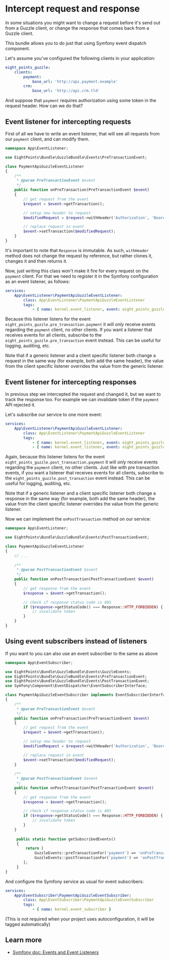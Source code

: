 # Intercept request and response

In some situations you might want to change a request before it's send out from
a Guzzle client, or change the response that comes back from a Guzzle client.

This bundle allows you to do just that using Symfony event dispatch component.

Let's assume you've configured the following clients in your application:

```yaml
eight_points_guzzle:
    clients:
        payment:
            base_url: 'http://api.payment.example'
        crm:
            base_url: 'http://api.crm.tld'
```

And suppose that `payment` requires authorization using some token in the request header.
How can we do that?

## Event listener for intercepting requests

First of all we have to write an event listener, that will see all requests from our `payment`
client, and can modify them.

```php
namespace App\EventListener;

use EightPoints\Bundle\GuzzleBundle\Events\PreTransactionEvent;

class PaymentApiGuzzleEventListener
{
    /**
     * @param PreTransactionEvent $event
     */
    public function onPreTransaction(PreTransactionEvent $event)
    {
        // get request from the event
        $request = $event->getTransaction();

        // setup new header to request
        $modifiedRequest = $request->withHeader('Authorization', 'Bearer longLongLongToken');

        // replace request in event
        $event->setTransaction($modifiedRequest);
    }
}
```

It's important to note that `Response` is immutable. As such, `withHeader` method does not change the request
by reference, but rather clones it, changes it and then returns it.

Now, just writing this class won't make it fire for every request on the `payment` client.
For that we need to register it in the Symfony configuration as an event listener, as follows:

```yaml
services:
    App\EventListener\PaymentApiGuzzleEventListener:
        class: App\EventListener\PaymentApiGuzzleEventListener
        tags:       
            - { name: kernel.event_listener, event: eight_points_guzzle.pre_transaction.payment, method: onPreTransaction }
```

Because this listener listens for the event `eight_points_guzzle.pre_transaction.payment` it will _only_ receive
events regarding the `payment` client, no other clients. If you want a listener that receives events for all clients,
subscribe to the `eight_points_guzzle.pre_transaction` event instead. This can be useful for logging, auditing, etc.

Note that if a generic listener and a client specific listener both change a request in the same way
(for example, both add the same header), the value from the client specific listener overrides the value
from the generic listener.

## Event listener for intercepting responses

In previous step we intercepted the request and changed it, but we want to track the response too.
For example we can invalidate token if the `payment` API rejected it.

Let's subscribe our service to one more event:

```yaml
services:
    App\EventListener\PaymentApiGuzzleEventListener:
        class: App\EventListener\PaymentApiGuzzleEventListener
        tags:
            - { name: kernel.event_listener, event: eight_points_guzzle.pre_transaction.payment, method: onPreTransaction }
            - { name: kernel.event_listener, event: eight_points_guzzle.post_transaction.payment, method: onPostTransaction }
```

Again, because this listener listens for the event `eight_points_guzzle.post_transaction.payment` it will _only_ receive
events regarding the `payment` client, no other clients. Just like with pre transaction events, if you want a listener that
receives events for all clients, subscribe to the `eight_points_guzzle.post_transaction` event instead.
This can be useful for logging, auditing, etc.

Note that if a generic listener and a client specific listener both change a response in the same way
(for example, both add the same header), the value from the client specific listener overrides the value
from the generic listener.

Now we can implement the `onPostTransaction` method on our service:

```php
namespace App\EventListener;

use EightPoints\Bundle\GuzzleBundle\Events\PostTransactionEvent;

class PaymentApiGuzzleEventListener
{
    // ...
    
    /**
     * @param PostTransactionEvent $event
     */
    public function onPostTransaction(PostTransactionEvent $event)
    {
        // get response from the event
        $response = $event->getTransaction();

        // check if response status code is 403
        if ($response->getStatusCode() === Response::HTTP_FORBIDDEN) {
            // invalidate token
        }
    }
}
```

## Using event subscribers instead of listeners

If you want to you can also use an event subscriber to the same as above

```php
namespace App\EventSubscriber;

use EightPoints\Bundle\GuzzleBundle\Events\GuzzleEvents;
use EightPoints\Bundle\GuzzleBundle\Events\PreTransactionEvent;
use EightPoints\Bundle\GuzzleBundle\Events\PostTransactionEvent;
use Symfony\Component\EventDispatcher\EventSubscriberInterface;

class PaymentApiGuzzleEventSubscriber implements EventSubscriberInterface
{
    /**
     * @param PreTransactionEvent $event
     */
    public function onPreTransaction(PreTransactionEvent $event)
    {
        // get request from the event
        $request = $event->getTransaction();

        // setup new header to request
        $modifiedRequest = $request->withHeader('Authorization', 'Bearer longLongLongToken');

        // replace request in event
        $event->setTransaction($modifiedRequest);
    }
    
    /**
     * @param PostTransactionEvent $event
     */
    public function onPostTransaction(PostTransactionEvent $event)
    {
        // get response from the event
        $response = $event->getTransaction();

        // check if response status code is 403
        if ($response->getStatusCode() === Response::HTTP_FORBIDDEN) {
            // invalidate token
        }
    }
    
     public static function getSubscribedEvents()
     {
         return [
             GuzzleEvents::preTransactionFor('payment') => 'onPreTransaction',
             GuzzleEvents::postTransactionFor('payment') => 'onPostTransaction'
        ];
     }
}
```

And configure the Symfony service as usual for event subscribers:

```yaml
services:
    App\EventSubscriber\PaymentApiGuzzleEventSubscriber:
        class: App\EventSubscriber\PaymentApiGuzzleEventSubscriber
        tags:
            - { name: kernel.event_subscriber }
```

(This is not required when your project uses autoconfiguration, it will
be tagged automatically)

## Learn more
- [Symfony doc: Events and Event Listeners][1]

[1]: https://symfony.com/doc/current/event_dispatcher.html
